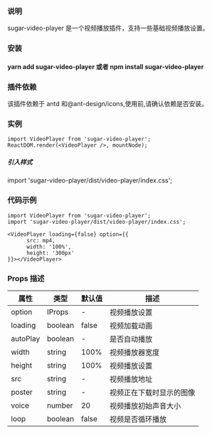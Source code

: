 ### 说明

sugar-video-player 是一个视频播放插件，支持一些基础视频播放设置。

### 安装

#### yarn add sugar-video-player 或者 npm install sugar-video-player

### 插件依赖

该插件依赖于 antd 和@ant-design/icons,使用前,请确认依赖是否安装。

### 实例

```
import VideoPlayer from 'sugar-video-player';
ReactDOM.render(<VideoPlayer />, mountNode);
```

##### 引入样式

import 'sugar-video-player/dist/video-player/index.css';

### 代码示例

```
import VideoPlayer from 'sugar-video-player';
import 'sugar-video-player/dist/video-player/index.css';

<VideoPlayer loading={false} option={{
      src: mp4,
      width: '100%',
      height: '300px'
}}></VideoPlayer>
```

### Props 描述

| 属性     | 类型    | 默认值 | 描述                     |
| -------- | ------- | ------ | ------------------------ |
| option   | IProps  | -      | 视频播放设置             |
| loading  | boolean | false  | 视频加载动画             |
| autoPlay | boolean | -      | 是否自动播放             |
| width    | string  | 100%   | 视频播放器宽度           |
| height   | string  | 100%   | 视频播放设置             |
| src      | string  | -      | 视频播放地址             |
| poster   | string  | -      | 视频正在下载时显示的图像 |
| voice    | number  | 20     | 视频播放初始声音大小     |
| loop     | boolean | false  | 视频是否循环播放         |
